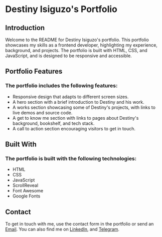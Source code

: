 # Destiny Isiguzo's Portfolio

## Introduction

Welcome to the README for Destiny Isiguzo's portfolio. This portfolio showcases my skills as a frontend developer, highlighting my experience, background, and projects. The portfolio is built with HTML, CSS, and JavaScript, and is designed to be responsive and accessible.

## Portfolio Features

### The portfolio includes the following features:

- Responsive design that adapts to different screen sizes.
- A hero section with a brief introduction to Destiny and his work.
- A works section showcasing some of Destiny's projects, with links to live demos and source code.
- A get to know me section with links to pages about Destiny's background, bookshelf, and tech stack.
- A call to action section encouraging visitors to get in touch.

## Built With

### The portfolio is built with the following technologies:

- HTML
- CSS
- JavaScript
- ScrollReveal
- Font Awesome
- Google Fonts

## Contact

To get in touch with me, use the contact form in the portfolio or send an [Email](markdestiny673@gmail.com). You can also find me on [LinkedIn](https://www.linkedin.com/in/destiny-isiguzo), and [Telegram](https://t.me/D_ni_si).